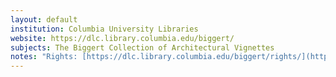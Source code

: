 ```yaml
---
layout: default
institution: Columbia University Libraries
website: https://dlc.library.columbia.edu/biggert/
subjects: The Biggert Collection of Architectural Vignettes
notes: "Rights: [https://dlc.library.columbia.edu/biggert/rights/](https://dlc.library.columbia.edu/biggert/rights/)"
---
```

